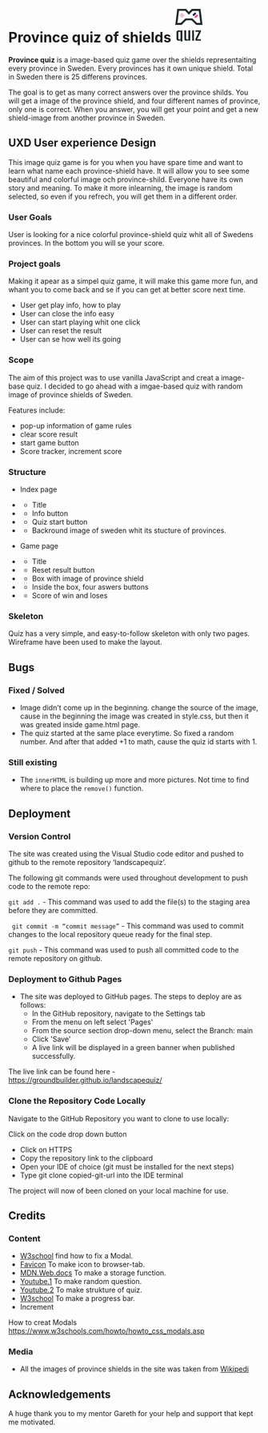 # Province quiz of shields ![Logo](assets/images/logo.png)

**Province quiz** is a image-based quiz game over the shields representaiting every province in Sweden. Every provinces has it own unique shield. Total in Sweden there is 25 differens provinces.

The goal is to get as many correct answers over the province shilds. You will get a image of the province shield, and four different names of province, only one is correct. When you answer, you will get your point and get a new shield-image from another province in Sweden.


## UXD User experience Design

This image quiz game is for you when you have spare time and want to learn what name each province-shield have. It will allow you to see some beautiful and colorful image och province-shild. Everyone have its own story and meaning. To make it more inlearning, the image is random selected, so even if you refrech, you will get them in a different order.

### User Goals

User is looking for a nice colorful province-shield quiz whit all of Swedens provinces. In the bottom you will se your score.

### Project goals

Making it apear as a simpel quiz game, it will make this game more fun, and whant you to come back and se if you can get at better score next time.

- User get play info, how to play
- User can close the info easy
- User can start playing whit one click
- User can reset the result
- User can se how well its going


### Scope

The aim of this project was to use vanilla JavaScript and creat a image-base quiz. I decided to go ahead with a imgae-based quiz with random image of province shields of Sweden.

Features include:
- pop-up information of game rules
- clear score result
- start game button
- Score tracker, increment score


### Structure

- Index page
- - Title
- - Info button
- - Quiz start button
- - Backround image of sweden whit its stucture of provinces.

- Game page
- - Title
- - Reset result button
- - Box with image of province shield
- - Inside the box, four aswers buttons
- - Score of win and loses

### Skeleton

Quiz has a very simple, and easy-to-follow skeleton with only two pages. Wireframe have been used to make the layout. 

## Bugs

### Fixed / Solved

- Image didn't come up in the beginning. change the source of the image, cause in the beginning the image was created in style.css, but then it was greated inside game.html page.
- The quiz started at the same place everytime. So fixed a random number. And after that added +1 to math, cause the quiz id starts with 1.

### Still existing

- The `innerHTML` is building up more and more pictures. Not time to find where to place the `remove()` function.


## Deployment

### Version Control
The site was created using the Visual Studio code editor and pushed to github to the remote repository ‘landscapequiz’.

The following git commands were used throughout development to push code to the remote repo:

`git add .` - This command was used to add the file(s) to the staging area before they are committed.

` git commit -m “commit message”` - This command was used to commit changes to the local repository queue ready for the final step.

`git push` - This command was used to push all committed code to the remote repository on github.

### Deployment to Github Pages
- The site was deployed to GitHub pages. The steps to deploy are as follows:
    - In the GitHub repository, navigate to the Settings tab
    - From the menu on left select 'Pages'
    - From the source section drop-down menu, select the Branch: main
    - Click 'Save'
    - A live link will be displayed in a green banner when published successfully.

The live link can be found here - https://groundbuilder.github.io/landscapequiz/

### Clone the Repository Code Locally
Navigate to the GitHub Repository you want to clone to use locally:

Click on the code drop down button
- Click on HTTPS
- Copy the repository link to the clipboard
- Open your IDE of choice (git must be installed for the next steps)
- Type git clone copied-git-url into the IDE terminal

The project will now of been cloned on your local machine for use.



## Credits

### Content

- [W3school](https://www.w3schools.com/) find how to fix a Modal.
- [Favicon](http://favicon.io/) To make icon to browser-tab.
- [MDN.Web.docs](https://developer.mozilla.org/en-US/docs/Web/API/Storage) To make a storage function.
- [Youtube.1](https://www.youtube.com/watch?v=ykszkgydoG4&list=FLruW0TYzckk7aRMpw8_TgFg&index=1) To make random question.
- [Youtube.2](https://www.youtube.com/watch?v=R1S_NhKkvGA) To make strukture of quiz.
- [W3school](https://www.w3schools.com/howto/tryit.asp?filename=tryhow_js_progressbar_3) To make a progress bar.
- Increment

How to creat Modals
https://www.w3schools.com/howto/howto_css_modals.asp

### Media
- All the images of province shields in the site was taken from [Wikipedi](https://www.wikipedia.org/)

## Acknowledgements

A huge thank you to my mentor Gareth for your help and support that kept me motivated.